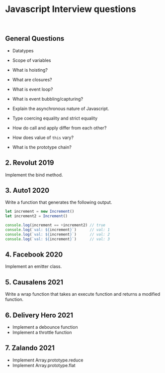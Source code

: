 # Javascript Interview questions

&nbsp;

## General Questions

- Datatypes

- Scope of variables

- What is hoisting?

- What are closures?

- What is event loop?

- What is event bubbling/capturing?

- Explain the asynchronous nature of Javascript.

- Type coercing equality and strict equality

- How do call and apply differ from each other?

- How does value of `this` vary?

- What is the prototype chain?

## 2. Revolut 2019

Implement the bind method.

## 3. Auto1 2020

Write a function that generates the following output.

```js
let increment = new Increment()
let increment2 = Increment()

console.log(increment == +increment2) // true
console.log(`val: ${increment}`)      // val: 1
console.log(`val: ${increment}`)      // val: 2
console.log(`val: ${increment}`)      // val: 3
```

## 4. Facebook 2020

Implement an emitter class.

## 5. Causalens 2021

Write a wrap function that takes an execute function and returns a modified function.

## 6. Delivery Hero 2021

- Implement a debounce function
- Implement a throttle function

## 7. Zalando 2021

- Implement Array.prototype.reduce
- Implement Array.prototype.flat

&nbsp;
